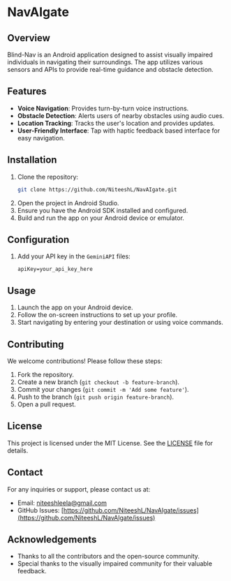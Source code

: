 # NavAIgate

## Overview
Blind-Nav is an Android application designed to assist visually impaired individuals in navigating their surroundings. The app utilizes various sensors and APIs to provide real-time guidance and obstacle detection.

## Features
- **Voice Navigation**: Provides turn-by-turn voice instructions.
- **Obstacle Detection**: Alerts users of nearby obstacles using audio cues.
- **Location Tracking**: Tracks the user's location and provides updates.
- **User-Friendly Interface**: Tap with haptic feedback based interface for easy navigation.

## Installation
1. Clone the repository:
    ```sh
    git clone https://github.com/NiteeshL/NavAIgate.git
    ```
2. Open the project in Android Studio.
3. Ensure you have the Android SDK installed and configured.
4. Build and run the app on your Android device or emulator.

## Configuration
1. Add your API key in the `GeminiAPI` files:
    ```properties
    apiKey=your_api_key_here
    ```

## Usage
1. Launch the app on your Android device.
2. Follow the on-screen instructions to set up your profile.
3. Start navigating by entering your destination or using voice commands.

## Contributing
We welcome contributions! Please follow these steps:
1. Fork the repository.
2. Create a new branch (`git checkout -b feature-branch`).
3. Commit your changes (`git commit -m 'Add some feature'`).
4. Push to the branch (`git push origin feature-branch`).
5. Open a pull request.

## License
This project is licensed under the MIT License. See the [LICENSE](LICENSE) file for details.

## Contact
For any inquiries or support, please contact us at:
- Email: niteeshleela@gmail.com
- GitHub Issues: [https://github.com/NiteeshL/NavAIgate/issues](https://github.com/NiteeshL/NavAIgate/issues)

## Acknowledgements
- Thanks to all the contributors and the open-source community.
- Special thanks to the visually impaired community for their valuable feedback.
